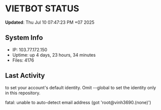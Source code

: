 # VIETBOT STATUS
**Updated**: Thu Jul 10 07:47:23 PM +07 2025

## System Info
- IP: 103.77.172.150
- Uptime: up 4 days, 23 hours, 34 minutes
- Files: 4176

## Last Activity

to set your account's default identity.
Omit --global to set the identity only in this repository.

fatal: unable to auto-detect email address (got 'root@vinh3690.(none)')
